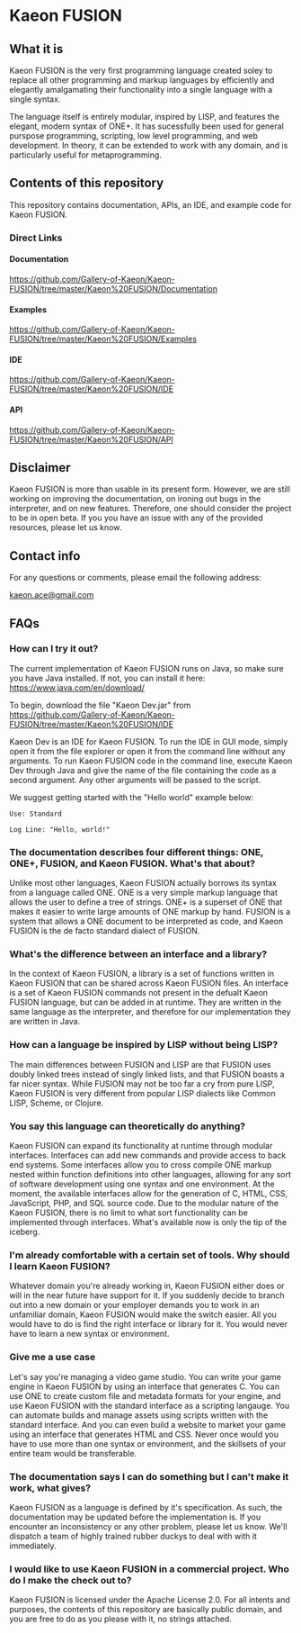 # Kaeon FUSION

## What it is

Kaeon FUSION is the very first programming language created soley to replace all other programming and markup languages by efficiently and elegantly amalgamating their functionality into a single language with a single syntax.

The language itself is entirely modular,
inspired by LISP,
and features the elegant,
modern syntax of ONE+.
It has sucessfully been used for general purspose programming,
scripting,
low level programming,
and web development.
In theory,
it can be extended to work with any domain,
and is particularly useful for metaprogramming.

## Contents of this repository

This repository contains documentation, APIs, an IDE, and example code for Kaeon FUSION.

### Direct Links

#### Documentation

https://github.com/Gallery-of-Kaeon/Kaeon-FUSION/tree/master/Kaeon%20FUSION/Documentation

#### Examples

https://github.com/Gallery-of-Kaeon/Kaeon-FUSION/tree/master/Kaeon%20FUSION/Examples

#### IDE

https://github.com/Gallery-of-Kaeon/Kaeon-FUSION/tree/master/Kaeon%20FUSION/IDE

#### API

https://github.com/Gallery-of-Kaeon/Kaeon-FUSION/tree/master/Kaeon%20FUSION/API

## Disclaimer

Kaeon FUSION is more than usable in its present form.
However,
we are still working on improving the documentation,
on ironing out bugs in the interpreter,
and on new features.
Therefore,
one should consider the project to be in open beta.
If you you have an issue with any of the provided resources,
please let us know.

## Contact info

For any questions or comments, please email the following address:

kaeon.ace@gmail.com

## FAQs

### How can I try it out?

The current implementation of Kaeon FUSION runs on Java,
so make sure you have Java installed.
If not,
you can install it here:
https://www.java.com/en/download/

To begin, download the file "Kaeon Dev.jar" from https://github.com/Gallery-of-Kaeon/Kaeon-FUSION/tree/master/Kaeon%20FUSION/IDE

Kaeon Dev is an IDE for Kaeon FUSION.
To run the IDE in GUI mode,
simply open it from the file explorer or open it from the command line without any arguments.
To run Kaeon FUSION code in the command line,
execute Kaeon Dev through Java and give the name of the file containing the code as a second argument.
Any other arguments will be passed to the script.

We suggest getting started with the "Hello world" example below:

    Use: Standard
    
    Log Line: "Hello, world!"

### The documentation describes four different things: ONE, ONE+, FUSION, and Kaeon FUSION. What's that about?

Unlike most other languages,
Kaeon FUSION actually borrows its syntax from a language called ONE.
ONE is a very simple markup language that allows the user to define a tree of strings.
ONE+ is a superset of ONE that makes it easier to write large amounts of ONE markup by hand.
FUSION is a system that allows a ONE document to be interpreted as code,
and Kaeon FUSION is the de facto standard dialect of FUSION.

### What's the difference between an interface and a library?

In the context of Kaeon FUSION,
a library is a set of functions written in Kaeon FUSION that can be shared across Kaeon FUSION files.
An interface is a set of Kaeon FUSION commands not present in the defualt Kaeon FUSION language, but can be added in at runtime.
They are written in the same language as the interpreter,
and therefore for our implementation they are written in Java.

### How can a language be inspired by LISP without being LISP?

The main differences between FUSION and LISP are that FUSION uses doubly linked trees instead of singly linked lists,
and that FUSION boasts a far nicer syntax.
While FUSION may not be too far a cry from pure LISP,
Kaeon FUSION is very different from popular LISP dialects like Common LISP,
Scheme,
or Clojure.

### You say this language can theoretically do anything?

Kaeon FUSION can expand its functionality at runtime through modular interfaces.
Interfaces can add new commands and provide access to back end systems.
Some interfaces allow you to cross compile ONE markup nested within function definitions into other languages,
allowing for any sort of software development using one syntax and one environment.
At the moment, the available interfaces allow for the generation of C,
HTML,
CSS,
JavaScript,
PHP,
and SQL source code.
Due to the modular nature of the Kaeon FUSION,
there is no limit to what sort functionality can be implemented through interfaces.
What's available now is only the tip of the iceberg.

### I'm already comfortable with a certain set of tools. Why should I learn Kaeon FUSION?

Whatever domain you're already working in,
Kaeon FUSION either does or will in the near future have support for it.
If you suddenly decide to branch out into a new domain or your employer demands you to work in an unfamiliar domain,
Kaeon FUSION would make the switch easier.
All you would have to do is find the right interface or library for it.
You would never have to learn a new syntax or environment.

### Give me a use case

Let's say you're managing a video game studio.
You can write your game engine in Kaeon FUSION by using an interface that generates C.
You can use ONE to create custom file and metadata formats for your engine,
and use Kaeon FUSION with the standard interface as a scripting langauge.
You can automate builds and manage assets using scripts written with the standard interface.
And you can even build a website to market your game using an interface that generates HTML and CSS.
Never once would you have to use more than one syntax or environment,
and the skillsets of your entire team would be transferable.

### The documentation says I can do something but I can't make it work, what gives?

Kaeon FUSION as a language is defined by it's specification.
As such, the documentation may be updated before the implementation is.
If you encounter an inconsistency or any other problem, please let us know.
We'll dispatch a team of highly trained rubber duckys to deal with with it immediately.

### I would like to use Kaeon FUSION in a commercial project. Who do I make the check out to?

Kaeon FUSION is licensed under the Apache License 2.0.
For all intents and purposes,
the contents of this repository are basically public domain,
and you are free to do as you please with it,
no strings attached.